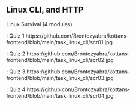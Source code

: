 ## Linux CLI, and HTTP
Linux Survival (4 modules)
<p>: Quiz 1 https://github.com/Brontozyabra/kottans-frontend/blob/main/task_linux_cli/scr01.jpg <p>
<p>: Quiz 2 https://github.com/Brontozyabra/kottans-frontend/blob/main/task_linux_cli/scr02.jpg <p>
<p>: Quiz 3 https://github.com/Brontozyabra/kottans-frontend/blob/main/task_linux_cli/scr03.jpg <p>
<p>: Quiz 4 https://github.com/Brontozyabra/kottans-frontend/blob/main/task_linux_cli/scr04.jpg <p>
